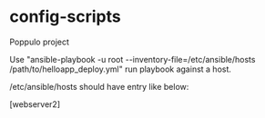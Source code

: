 # config-scripts
Poppulo project

Use "ansible-playbook -u root --inventory-file=/etc/ansible/hosts /path/to/helloapp_deploy.yml" run playbook against a host.

/etc/ansible/hosts should have entry like below:

[webserver2]
<server hostname>

